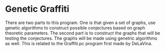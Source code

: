 # Genetic Graffiti

There are two parts to this program. One is that given a set of graphs, use genetic algorithms to construct possible conjectures
based on graph theoretic parameters. The second part is to construct the graphs that will be testing the conjectures. The
graphs will be made using genetric algorithms as well. This is related to the Graffiti.pc program first made by DeLaVina.
